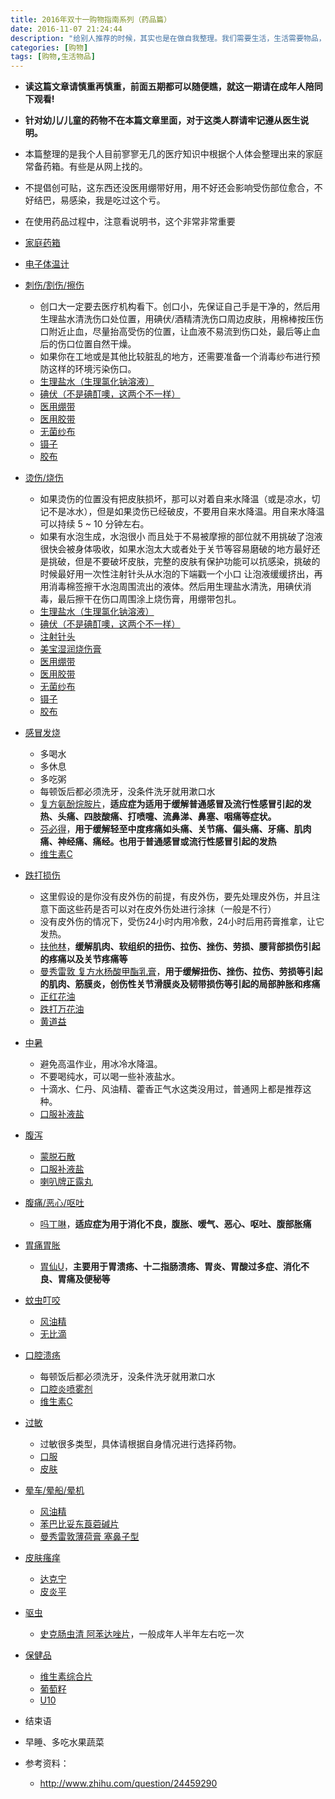 ```yaml
---
title: 2016年双十一购物指南系列（药品篇）
date: 2016-11-07 21:24:44
description: "给别人推荐的时候，其实也是在做自我整理。我们需要生活，生活需要物品，仅此而已！"
categories: [购物]
tags: [购物,生活物品]
---
```

 
 
<!-- more -->
 
 
- **读这篇文章请慎重再慎重，前面五期都可以随便瞧，就这一期请在成年人陪同下观看!**
- **针对幼儿/儿童的药物不在本篇文章里面，对于这类人群请牢记遵从医生说明。**
- 本篇整理的是我个人目前寥寥无几的医疗知识中根据个人体会整理出来的家庭常备药箱。有些是从网上找的。
- 不提倡创可贴，这东西还没医用绷带好用，用不好还会影响受伤部位愈合，不好结巴，易感染，我是吃过这个亏。
- 在使用药品过程中，注意看说明书，这个非常非常重要
 
- [家庭药箱]()
- [电子体温计]()
- [刺伤/割伤/擦伤]()
    - 创口大一定要去医疗机构看下。创口小，先保证自己手是干净的，然后用生理盐水清洗伤口处位置，用碘伏/酒精清洗伤口周边皮肤，用棉棒按压伤口附近止血，尽量抬高受伤的位置，让血液不易流到伤口处，最后等止血后的伤口位置自然干燥。
    - 如果你在工地或是其他比较脏乱的地方，还需要准备一个消毒纱布进行预防这样的环境污染伤口。
    - [生理盐水（生理氯化钠溶液）]()
    - [碘伏（不是碘酊噢，这两个不一样）]()
    - [医用绷带]()
    - [医用胶带]()
    - [无菌纱布]()
    - [镊子]()
    - [胶布]()
- [烫伤/烧伤]()
    - 如果烫伤的位置没有把皮肤损坏，那可以对着自来水降温（或是凉水，切记不是冰水），但是如果烫伤已经破皮，不要用自来水降温。用自来水降温可以持续 5 ~ 10 分钟左右。
    - 如果有水泡生成，水泡很小 而且处于不易被摩擦的部位就不用挑破了泡液很快会被身体吸收，如果水泡太大或者处于关节等容易磨破的地方最好还是挑破，但是不要破坏皮肤，完整的皮肤有保护功能可以抗感染，挑破的时候最好用一次性注射针头从水泡的下端戳一个小口 让泡液缓缓挤出，再用消毒棉签擦干水泡周围流出的液体。然后用生理盐水清洗，用碘伏消毒，最后擦干在伤口周围涂上烧伤膏，用绷带包扎。
    - [生理盐水（生理氯化钠溶液）]()
    - [碘伏（不是碘酊噢，这两个不一样）]()
    - [注射针头]()
    - [美宝湿润烧伤膏]()
    - [医用绷带]()
    - [医用胶带]()
    - [无菌纱布]()
    - [镊子]()
    - [胶布]()
- [感冒发烧]()
    - 多喝水
    - 多休息
    - 多吃粥
    - 每顿饭后都必须洗牙，没条件洗牙就用漱口水
    - [复方氨酚烷胺片]()，**适应症为适用于缓解普通感冒及流行性感冒引起的发热、头痛、四肢酸痛、打喷嚏、流鼻涕、鼻塞、咽痛等症状。**
    - [芬必得]()，**用于缓解轻至中度疼痛如头痛、关节痛、偏头痛、牙痛、肌肉痛、神经痛、痛经。也用于普通感冒或流行性感冒引起的发热**
    - [维生素C]()
- [跌打损伤]()
    - 这里假设的是你没有皮外伤的前提，有皮外伤，要先处理皮外伤，并且注意下面这些药是否可以对在皮外伤处进行涂抹（一般是不行）
    - 没有皮外伤的情况下，受伤24小时内用冷敷，24小时后用药膏推拿，让它发热。
    - [扶他林]()，**缓解肌肉、软组织的扭伤、拉伤、挫伤、劳损、腰背部损伤引起的疼痛以及关节疼痛等**
    - [曼秀雷敦 复方水杨酸甲酯乳膏]()，**用于缓解扭伤、挫伤、拉伤、劳损等引起的肌肉、筋膜炎，创伤性关节滑膜炎及韧带损伤等引起的局部肿胀和疼痛**
    - [正红花油]()
    - [跌打万花油]()
	- [黄道益]()
- [中暑]()
    - 避免高温作业，用冰冷水降温。
    - 不要喝纯水，可以喝一些补液盐水。
    - 十滴水、仁丹、风油精、藿香正气水这类没用过，普通网上都是推荐这种。
    - [口服补液盐]()
- [腹泻]()
    - [蒙脱石散]()
    - [口服补液盐]()
	- [喇叭牌正露丸]()
- [腹痛/恶心/呕吐]()
    - [吗丁啉]()，**适应症为用于消化不良，腹胀、嗳气、恶心、呕吐、腹部胀痛**
- [胃痛胃胀]()
	- [胃仙U]()，**主要用于胃溃疡、十二指肠溃疡、胃炎、胃酸过多症、消化不良、胃痛及便秘等**
- [蚊虫叮咬]()
    - [风油精]()
    - [无比滴]()
- [口腔溃疡]()
    - 每顿饭后都必须洗牙，没条件洗牙就用漱口水
    - [口腔炎喷雾剂]()
    - [维生素C]()
- [过敏]()
    - 过敏很多类型，具体请根据自身情况进行选择药物。
    - [口服]()
    - [皮肤]()
- [晕车/晕船/晕机]()
    - [风油精]()
    - [苯巴比妥东莨菪碱片]()
    - [曼秀雷敦薄荷膏 塞鼻子型]()
- [皮肤瘙痒]()
    - [达克宁]()
    - [皮炎平]()
- [驱虫]()
    - [史克肠虫清 阿苯达唑片]()，一般成年人半年左右吃一次
- [保健品]()
    - [维生素综合片]()
    - [葡萄籽]()
    - [U10]()
 
 
- 结束语
 
- 早睡、多吃水果蔬菜
 
- 参考资料：
    - <http://www.zhihu.com/question/24459290>
 